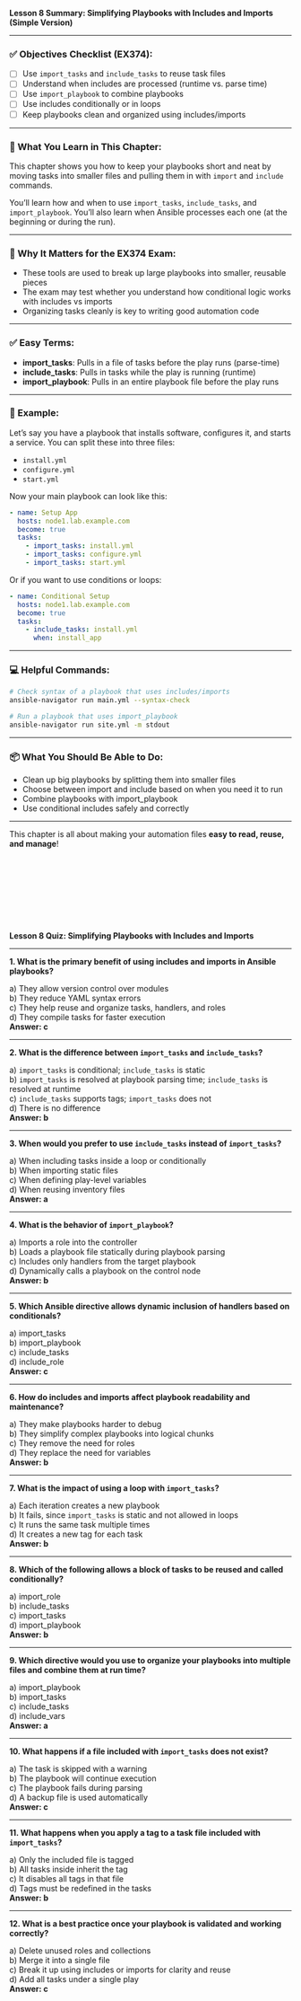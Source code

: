 **Lesson 8 Summary: Simplifying Playbooks with Includes and Imports (Simple Version)**

---

### ✅ Objectives Checklist (EX374):
- [ ] Use `import_tasks` and `include_tasks` to reuse task files
- [ ] Understand when includes are processed (runtime vs. parse time)
- [ ] Use `import_playbook` to combine playbooks
- [ ] Use includes conditionally or in loops
- [ ] Keep playbooks clean and organized using includes/imports

---

### 🧠 What You Learn in This Chapter:
This chapter shows you how to keep your playbooks short and neat by moving tasks into smaller files and pulling them in with `import` and `include` commands.

You’ll learn how and when to use `import_tasks`, `include_tasks`, and `import_playbook`. You’ll also learn when Ansible processes each one (at the beginning or during the run).

---

### 🎯 Why It Matters for the EX374 Exam:
- These tools are used to break up large playbooks into smaller, reusable pieces
- The exam may test whether you understand how conditional logic works with includes vs imports
- Organizing tasks cleanly is key to writing good automation code

---

### ✅ Easy Terms:
- **import_tasks**: Pulls in a file of tasks before the play runs (parse-time)
- **include_tasks**: Pulls in tasks while the play is running (runtime)
- **import_playbook**: Pulls in an entire playbook file before the play runs

---

### 📘 Example:
Let’s say you have a playbook that installs software, configures it, and starts a service. You can split these into three files:

- `install.yml`
- `configure.yml`
- `start.yml`

Now your main playbook can look like this:
```yaml
- name: Setup App
  hosts: node1.lab.example.com
  become: true
  tasks:
    - import_tasks: install.yml
    - import_tasks: configure.yml
    - import_tasks: start.yml
```

Or if you want to use conditions or loops:
```yaml
- name: Conditional Setup
  hosts: node1.lab.example.com
  become: true
  tasks:
    - include_tasks: install.yml
      when: install_app
```

---

### 💻 Helpful Commands:
```bash
# Check syntax of a playbook that uses includes/imports
ansible-navigator run main.yml --syntax-check

# Run a playbook that uses import_playbook
ansible-navigator run site.yml -m stdout
```

---

### 📦 What You Should Be Able to Do:
- Clean up big playbooks by splitting them into smaller files
- Choose between import and include based on when you need it to run
- Combine playbooks with import_playbook
- Use conditional includes safely and correctly

---

This chapter is all about making your automation files **easy to read, reuse, and manage**!

<br><br><br><br>
---

**Lesson 8 Quiz: Simplifying Playbooks with Includes and Imports**

---

**1. What is the primary benefit of using includes and imports in Ansible playbooks?**

a) They allow version control over modules  
b) They reduce YAML syntax errors  
c) They help reuse and organize tasks, handlers, and roles  
d) They compile tasks for faster execution  
**Answer: c**

---

**2. What is the difference between `import_tasks` and `include_tasks`?**

a) `import_tasks` is conditional; `include_tasks` is static  
b) `import_tasks` is resolved at playbook parsing time; `include_tasks` is resolved at runtime  
c) `include_tasks` supports tags; `import_tasks` does not  
d) There is no difference  
**Answer: b**

---

**3. When would you prefer to use `include_tasks` instead of `import_tasks`?**

a) When including tasks inside a loop or conditionally  
b) When importing static files  
c) When defining play-level variables  
d) When reusing inventory files  
**Answer: a**

---

**4. What is the behavior of `import_playbook`?**

a) Imports a role into the controller  
b) Loads a playbook file statically during playbook parsing  
c) Includes only handlers from the target playbook  
d) Dynamically calls a playbook on the control node  
**Answer: b**

---

**5. Which Ansible directive allows dynamic inclusion of handlers based on conditionals?**

a) import_tasks  
b) import_playbook  
c) include_tasks  
d) include_role  
**Answer: c**

---

**6. How do includes and imports affect playbook readability and maintenance?**

a) They make playbooks harder to debug  
b) They simplify complex playbooks into logical chunks  
c) They remove the need for roles  
d) They replace the need for variables  
**Answer: b**

---

**7. What is the impact of using a loop with `import_tasks`?**

a) Each iteration creates a new playbook  
b) It fails, since `import_tasks` is static and not allowed in loops  
c) It runs the same task multiple times  
d) It creates a new tag for each task  
**Answer: b**

---

**8. Which of the following allows a block of tasks to be reused and called conditionally?**

a) import_role  
b) include_tasks  
c) import_tasks  
d) import_playbook  
**Answer: b**

---

**9. Which directive would you use to organize your playbooks into multiple files and combine them at run time?**

a) import_playbook  
b) import_tasks  
c) include_tasks  
d) include_vars  
**Answer: a**

---

**10. What happens if a file included with `import_tasks` does not exist?**

a) The task is skipped with a warning  
b) The playbook will continue execution  
c) The playbook fails during parsing  
d) A backup file is used automatically  
**Answer: c**

---

**11. What happens when you apply a tag to a task file included with `import_tasks`?**

a) Only the included file is tagged  
b) All tasks inside inherit the tag  
c) It disables all tags in that file  
d) Tags must be redefined in the tasks  
**Answer: b**

---

**12. What is a best practice once your playbook is validated and working correctly?**

a) Delete unused roles and collections  
b) Merge it into a single file  
c) Break it up using includes or imports for clarity and reuse  
d) Add all tasks under a single play  
**Answer: c**

